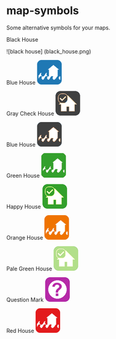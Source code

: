 # map-symbols

Some alternative symbols for your maps.

Black House

![black house]
(black_house.png)

Blue House
![blue house](blue_house.png)

Gray Check House
![Gray Check House](gray_check_house.png)

Blue House
![gray house](gray_house.png)

 Green House
![green house](green_house.png)

 Happy House
![happy house](happy_house.png)

 Orange House
![orange house](orange_house.png)

Pale Green House
![pale green house](pale_green_house.png)

 Question Mark
![question mark](question_mark.png)

Red House
![red house](red_house.png)
